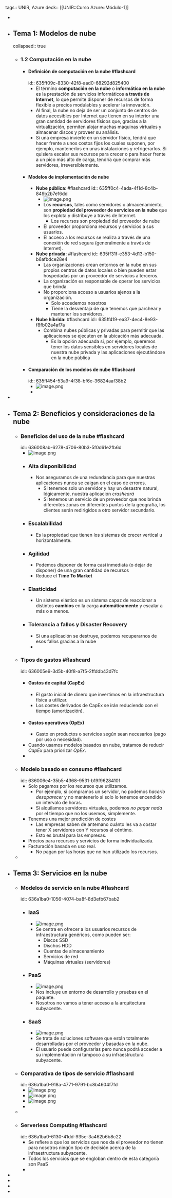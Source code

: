 tags:: UNIR, Azure
deck:: [[UNIR::Curso Azure::Módulo-1]]

-
- ## Tema 1: Modelos de nube
  collapsed:: true
	- ### 1.2 Computación en la nube
		- #### Definición de computación en la nube #flashcard
		  id:: 635ff09c-8330-42f8-aad0-68292d825400
			- El término **computación en la nube** o **informática en la nube** es la prestación de servicios informáticos **a través de Internet**, lo que permite disponer de recursos de forma flexible a precios modulables y acelerar la innovación.
			- Al final, la nube no deja de ser un conjunto de centros de datos accesibles por Internet que tienen en su interior una gran cantidad de servidores físicos que, gracias a la virtualización, permiten alojar muchas máquinas virtuales y almacenar discos y proveer su análisis.
			- Si una empresa invierte en un servidor físico, tendrá que hacer frente a unos costos fijos los cuales suponen, por ejemplo, mantenerlos en unas instalaciones y refrigerarlos. Si quisiera escalar sus recursos para crecer o para hacer frente a un pico más alto de carga, tendría que comprar más servidores, irreversiblemente.
		- #### Modelos de implementación de nube
			- **Nube pública**: #flashcard
			  id:: 635ff0c4-4ada-4f1d-8c4b-849b2b7e16dd
				- ![image.png](../assets/image_1667233852893_0.png)
				- Los **recursos**, tales como servidores o almacenamiento, son **propiedad del proveedor de servicios en la nube** que los explota y distribuye a través de Internet.
					- Los recursos son propiedad del proveedor de nube
				- El proveedor proporciona recursos y servicios a sus usuarios.
				- El acceso a los recursos se realiza a través de una conexión de red segura (generalmente a través de Internet).
			- **Nube privada:** #flashcard
			  id:: 635ff31f-e353-4d13-b150-b6afbdce28e4
				- Las organizaciones crean entornos en la nube en sus propios centros de datos locales o bien pueden estar hospedadas por un proveedor de servicios a terceros.
				- La organización es responsable de operar los servicios que brinda.
				- No proporciona acceso a usuarios ajenos a la organización.
					- Solo accedemos nosotros
					- Tiene la desventaja de que tenemos que parchear y mantener los servidores.
			- **Nube híbrida:** #flashcard
			  id:: 635ff419-ea37-4ec4-8e93-f8fb02a4af7a
				- Combina nubes públicas y privadas para permitir que las aplicaciones se ejecuten en la ubicación más adecuada.
					- Es la opción adecuada si, por ejemplo, queremos tener los datos sensibles en servidores locales de nuestra nube privada y las aplicaciones ejecutándose en la nube pública
		- #### Comparación de los modelos de nube #flashcard
		  id:: 635ff454-53a9-4f38-bf6e-36824aaf38b2
			- ![image.png](../assets/image_1667232918510_0.png)
			-
-
- ## Tema 2: Beneficios y consideraciones de la nube
	- ### Beneficios del uso de la nube #flashcard
	  id:: 636008ab-6278-4706-80b3-5f0d61e2fb6d
		- ![image.png](../assets/image_1667236714098_0.png)
		- ### Alta disponibilidad
			- Nos aseguramos de una redundancia para que nuestras aplicaciones nunca se caigan en el caso de errores.
				- Si tenemos solo un servidor y hay un desastre natural, lógicamente, nuestra aplicación *crasheará*
				- Si tenemos un servicio de un proveedor que nos brinda diferentes zonas en diferentes puntos de la geografía, los clientes serán redirigidos a otro servidor secundario.
		- ### Escalabilidad
			- Es la propiedad que tienen los sistemas de crecer vertical u horizontalmente.
		- ### Agilidad
			- Podemos disponer de forma casi inmediata (o dejar de disponer) de una gran cantidad de recursos
			- Reduce el **Time To Market**
		- ### Elasticidad
			- Un sistema elástico es un sistema capaz de reaccionar a distintos **cambios** en la carga **automáticamente** y escalar a más o a menos.
		- ### Tolerancia a fallos y Disaster Recovery
			- Si una aplicación se destruye, podemos recuperarnos de esos fallos gracias a la nube
			-
	- ### Tipos de gastos #flashcard
	  id:: 636005e9-3d5b-40f8-a7f5-2ffddb43d7fc
		- #### Gastos de capital (CapEx)
			- El gasto inicial de dinero que invertimos en la infraestructura física a utilizar.
			- Los costes derivados de CapEx se irán reduciendo con el tiempo (amortización).
		- #### Gastos operativos (OpEx)
			- Gasto en productos o servicios según sean necesarios (pago por uso o necesidad).
		- Cuando usamos modelos basados en nube, tratamos de reducir *CapEx* para priorizar *OpEx*.
		-
	- ### Modelo basado en consumo #flashcard
	  id:: 636006e4-35b5-4368-9531-b19f9628410f
		- Solo pagamos por los recursos que utilizamos.
			- Por ejemplo, si compramos un servidor, no podemos *hacerlo desaparecer* y no mantenerlo si solo lo tenemos encendido un intervalo de horas.
			- Si alquilamos servidores virtuales, podemos *no pagar nada* por el tiempo que no los usemos, simplemente.
		- Tenemos una mejor predicción de costes
			- Las empresas saben de antemano cuánto les va a costar tener X servidores con Y recursos al céntimo.
			- Esto es brutal para las empresas.
		- Precios para recursos y servicios de forma individualizada.
		- Facturación basada en uso real.
			- No pagan por las horas que no han utilizado los recursos.
	-
- ## Tema 3: Servicios en la nube
	- ### Modelos de servicio en la nube #flashcard
	  id:: 636a1ba0-1056-4074-ba8f-8d3efb67bab2
		- ### IaaS
			- ![image.png](../assets/image_1667479398587_0.png)
			- Se centra en ofrecer a los usuarios recursos de infraestructura genéricos, como pueden ser:
				- Discos SSD
				- Dischos HDD
				- Cuentas de almacenamiento
				- Servicios de red
				- Máquinas virtuales (servidores)
		- ### PaaS
			- ![image.png](../assets/image_1667479425893_0.png)
			- Nos incluye un entorno de desarrollo y pruebas en el paquete.
			- Nosotros no vamos a tener acceso a la arquitectura subyacente.
		- ### SaaS
			- ![image.png](../assets/image_1667479444563_0.png)
			- Se trata de soluciones software que están totalmente desarrolladas por el proveedor y basadas en la nube.
			- El usuario puede configurarlas pero nunca podrá acceder a su implementación ni tampoco a su infraestructura subyacente.
	- ### Comparativa de tipos de servicio #flashcard
	  id:: 636a1ba0-918a-4771-9791-bc8b4604f7fd
		- ![image.png](../assets/image_1667478416374_0.png)
		- ![image.png](../assets/image_1667479481558_0.png)
		- ![image.png](../assets/image_1667479510310_0.png)
		-
	-
	- ### Serverless Computing #flashcard
	  id:: 636a1ba0-6130-41dd-935e-3a462b6b8c22
		- Se refiere a que los servicios que nos da el proveedor no tienen para nosotros ningún tipo de decisión acerca de la infraestructura subyacente.
		- Todos los servicios que se engloban dentro de esta categoría son PaaS
		-
-
-
-
-